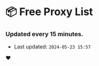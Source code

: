 # :package: Free Proxy List
### Updated every 15 minutes.

- Last updated: `2024-05-23 15:57`

:heart:
